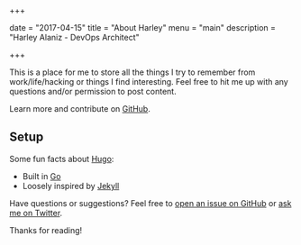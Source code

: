 +++

date = "2017-04-15"
title = "About Harley"
menu = "main"
description = "Harley Alaniz - DevOps Architect"

+++

This is a place for me to store all the things I try to remember from work/life/hacking or things I find interesting. Feel free to hit me up with any questions and/or permission to post content.

Learn more and contribute on [GitHub](https://github.com/thehar/www).

## Setup

Some fun facts about [Hugo](http://gohugo.io/):

* Built in [Go](http://golang.org/)
* Loosely inspired by [Jekyll](http://jekyllrb.com/)

Have questions or suggestions? Feel free to [open an issue on GitHub](https://github.com/thehar/www/issues/new) or [ask me on Twitter](https://twitter.com/thehar).

Thanks for reading!
